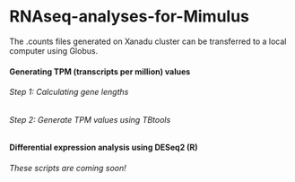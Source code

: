 # RNAseq-analyses-for-Mimulus
The .counts files generated on Xanadu cluster can be transferred to a local computer using Globus.

#### Generating TPM (transcripts per million) values
###### Step 1: Calculating gene lengths
###### Step 2: Generate TPM values using TBtools

#### Differential expression analysis using DESeq2 (R)
###### These scripts are coming soon!
